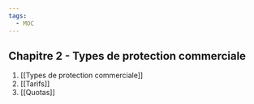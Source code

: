 ```yaml
---
tags:
  - MOC
---
```

## Chapitre 2 - Types de protection commerciale
1. [[Types de protection commerciale]]
2. [[Tarifs]]
3. [[Quotas]]